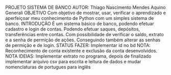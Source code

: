 PROJETO
	SISTEMA DE BANCO
AUTOR: Thiago Nascimento Mendes Aquino Generali
OBJETIVO
	Com objetivo de mostrar, usar, verificar o aprendizado e aperfeiçoar meu conhecimento de Python com um simples sistema de banco.
INTRODUÇÃO
	É um sistema básico de banco, podendo efetuar cadastro e login de contas. Podendo efetuar saques, depósitos, transferências entre contas. Com possibilidade de verificar o saldo, extrato e a senha de permição de ações. Conseguindo também alterar as senhas de permição e de login. 
STATUS
	FAZER: Implementar id no bd
	NOTA: Reconhecimento de conta existente e exclusão da conta desenvolvidos. 
	NOTA IDEIAS: Implementar extrato no programa, depois de finalizado implementar arquivo csv para escrita e leitura de dados e mudar nomenclaturas de portugues para inglês